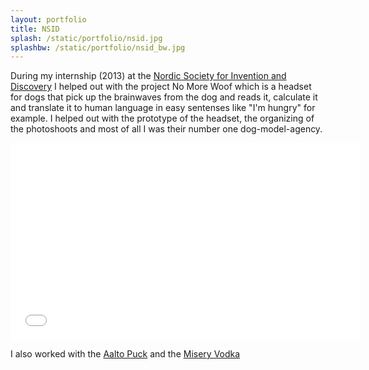 ```yaml
---
layout: portfolio
title: NSID
splash: /static/portfolio/nsid.jpg
splashbw: /static/portfolio/nsid_bw.jpg
---
```


During my internship (2013) at the [Nordic Society for Invention and Discovery](http://www.nordicinvention.com/)  I helped out with the project No More Woof which is a headset for dogs that pick up the brainwaves from the dog and reads it, calculate it and translate it to human language in easy sentenses like "I'm hungry" for example. I helped out with the prototype of the headset, the organizing of the photoshoots and most of all I was their number one dog-model-agency. 


<iframe width="560" height="315" src="//www.youtube.com/embed/wRk1jXndMYo" frameborder="0" allowfullscreen></iframe>

I also worked with the [Aalto Puck](http://www.aaltopuck.com/) and the [Misery Vodka](http://miseryvodka.com/) 
